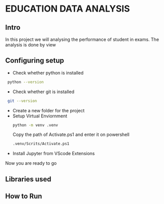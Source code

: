 # EDUCATION DATA ANALYSIS

## Intro
In this project we will analysing the performance of student in exams. The analysis is done by view

## Configuring setup
- Check whether python is installed
 ```bash
  python --version
```
- Check whether git is installed
 ```bash
  git --version
  ```
- Create a new folder for the project
- Setup Virtual Enviornment
   ```bash
  python -m venv .venv
  ```
   Copy the path of Activate.ps1 and enter it on powershell
   ```bash
  .venv/Scrits/Activate.ps1
  ```
- Install Jupyter from VScode Extensions

Now you are ready to go

## Libraries used

## How to Run
